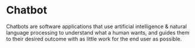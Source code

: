 # Chatbot
Chatbots are software applications that use artificial intelligence & natural language processing to understand what a human wants, and guides them to their desired outcome with as little work for the end user as possible. 
